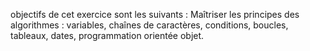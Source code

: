 objectifs de cet exercice sont les suivants :
Maîtriser les principes des algorithmes : variables, chaînes de caractères, conditions, 
boucles, tableaux, dates, programmation orientée objet.
